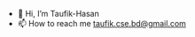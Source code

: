 - 👋 Hi, I’m Taufik-Hasan
- 📫 How to reach me taufik.cse.bd@gmail.com

<!---
Taufik-Hasan/Taufik-Hasan is a ✨ special ✨ repository because its `README.md` (this file) appears on your GitHub profile.
You can click the Preview link to take a look at your changes.
--->
